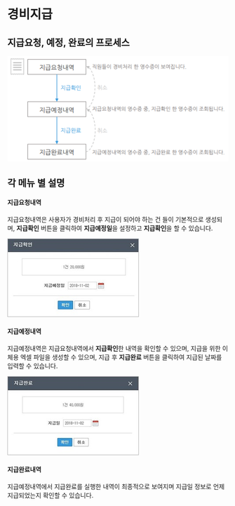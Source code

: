 # 경비지급

## 지급요청, 예정, 완료의 프로세스

![](../.gitbook/assets/chrome_dh3epb2uyz.png)

## 각 메뉴 별 설명

#### 지급요청내역

지급요청내역은 사용자가 경비처리 후 지급이 되어야 하는 건 들이 기본적으로 생성되며, **지급확인** 버튼을 클릭하여 **지급예정일**을 설정하고 **지급확인**을 할 수 있습니다.

![](../.gitbook/assets/undefined.jpg)

#### 지급예정내역

지급예정내역은 지급요청내역에서 **지급확인**한 내역을 확인할 수 있으며, 지급을 위한 이체용 엑셀 파일을 생성할 수 있으며, 지급 후 **지급완료** 버튼을 클릭하여 지급된 날짜를 입력할 수 있습니다.

![](../.gitbook/assets/undefined%20%281%29.jpg)

#### 지급완료내역

지급예정내역에서 지급완료를 실행한 내역이 최종적으로 보여지며 지급일 정보로 언제 지급되었는지 확인할 수 있습니다.



